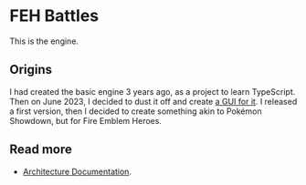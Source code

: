 # FEH Battles

This is the engine.

## Origins

I had created the basic engine 3 years ago, as a project to learn TypeScript. Then on June 2023, I decided to dust it off and create [a GUI for it](https://github.com/mk360/feh). I released a first version, then I decided to create something akin to Pokémon Showdown, but for Fire Emblem Heroes.

## Read more

- [Architecture Documentation](./src/architecture.md).
